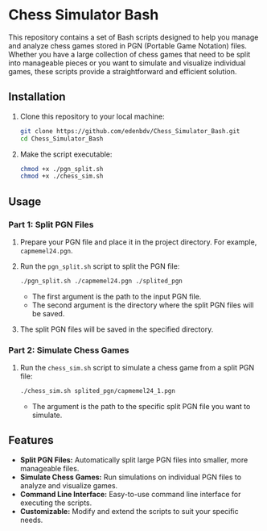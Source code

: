 # Chess Simulator Bash

This repository contains a set of Bash scripts designed to help you manage and analyze chess games stored in PGN (Portable Game Notation) files. Whether you have a large collection of chess games that need to be split into manageable pieces or you want to simulate and visualize individual games, these scripts provide a straightforward and efficient solution.

## Installation

1. Clone this repository to your local machine:

    ```bash
    git clone https://github.com/edenbdv/Chess_Simulator_Bash.git
    cd Chess_Simulator_Bash
    ```

2. Make the script executable:

    ```bash
    chmod +x ./pgn_split.sh
    chmod +x ./chess_sim.sh

    ```


## Usage

### Part 1: Split PGN Files


1. Prepare your PGN file and place it in the project directory. For example, `capmemel24.pgn`.

2. Run the `pgn_split.sh` script to split the PGN file:

    ```bash
    ./pgn_split.sh ./capmemel24.pgn ./splited_pgn
    ```

     - The first argument is the path to the input PGN file.
    - The second argument is the directory where the split PGN files will be saved.

3. The split PGN files will be saved in the specified directory.


### Part 2: Simulate Chess Games

1. Run the `chess_sim.sh` script to simulate a chess game from a split PGN file:

    ```bash
    ./chess_sim.sh splited_pgn/capmemel24_1.pgn
    ```

    - The argument is the path to the specific split PGN file you want to simulate.


## Features

- **Split PGN Files:** Automatically split large PGN files into smaller, more manageable files.
- **Simulate Chess Games:** Run simulations on individual PGN files to analyze and visualize games.
- **Command Line Interface:** Easy-to-use command line interface for executing the scripts.
- **Customizable:** Modify and extend the scripts to suit your specific needs. 